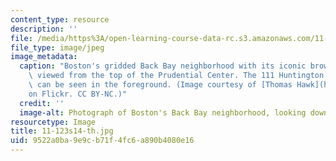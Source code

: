 ```yaml
---
content_type: resource
description: ''
file: /media/https%3A/open-learning-course-data-rc.s3.amazonaws.com/11-123-big-plans-and-mega-urban-landscapes-spring-2014/9522a0ba9e9cb71f4fc6a890b4080e16_11-123s14-th.jpg
file_type: image/jpeg
image_metadata:
  caption: "Boston's gridded Back Bay neighborhood with its iconic brownstones, as\
    \ viewed from the top of the Prudential Center. The 111 Huntington Avenue skyscraper\
    \ can be seen in the foreground. (Image courtesy of [Thomas Hawk](https://www.flickr.com/photos/thomashawk/15871690462)\_\
    on Flickr. CC BY-NC.)"
  credit: ''
  image-alt: Photograph of Boston's Back Bay neighborhood, looking down from a skyscraper.
resourcetype: Image
title: 11-123s14-th.jpg
uid: 9522a0ba-9e9c-b71f-4fc6-a890b4080e16
---
```

